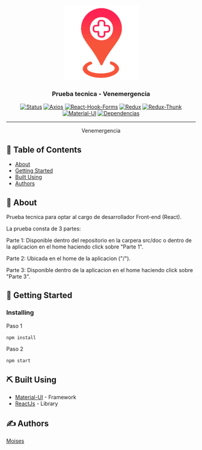 <p align="center">
  <a href="" rel="noopener">
 <img width=200px height=200px src="src\doc\asistensi-logo.png" alt="Project logo"></a>
</p>

<h3 align="center">Prueba tecnica - Venemergencia</h3>

<div align="center">

[![Status](https://img.shields.io/badge/status-active-success.svg)]()
[![Axios](https://img.shields.io/badge/axios-0.21.1-blue.svg)]()
[![React-Hook-Forms](https://img.shields.io/badge/react--hook--form-6.15.5-blue.svg)]()
[![Redux](https://img.shields.io/badge/redux-4.0.5-blue.svg)]()
[![Redux-Thunk](https://img.shields.io/badge/redux--thunk-2.3.0-blue.svg)]()
[![Material-UI](https://img.shields.io/badge/material--ui-4.11.3-blue.svg)]()
[![Dependencias](https://img.shields.io/badge/dependencies-up%20to%20date-brightgreen)](#about)

</div>

---

<p align="center"> Venemergencia
    <br> 
</p>

## 📝 Table of Contents

- [About](#about)
- [Getting Started](#getting_started)
- [Built Using](#built_using)
- [Authors](#authors)


## 🧐 About <a name = "about"></a>

Prueba tecnica para optar al cargo de desarrollador Front-end (React).

La prueba consta de 3 partes:

Parte 1: Disponible dentro del repositorio en la carpera src/doc o dentro de la aplicacion en el home haciendo click sobre "Parte 1".

Parte 2: Ubicada en el home de la aplicacion ("/").

Parte 3: Disponible dentro de la aplicacion en el home haciendo click sobre "Parte 3".
## 🏁 Getting Started <a name = "getting_started"></a>


### Installing

Paso 1

```
npm install
```

Paso 2

```
npm start
```

## ⛏️ Built Using <a name = "built_using"></a>

- [Material-UI](https://material-ui.com/) - Framework
- [ReactJs](https://es.reactjs.org/) - Library

## ✍️ Authors <a name = "authors"></a>

[Moises](https://www.linkedin.com/in/mois%C3%A9s-escudero-cavalieri-978a341b2/)
